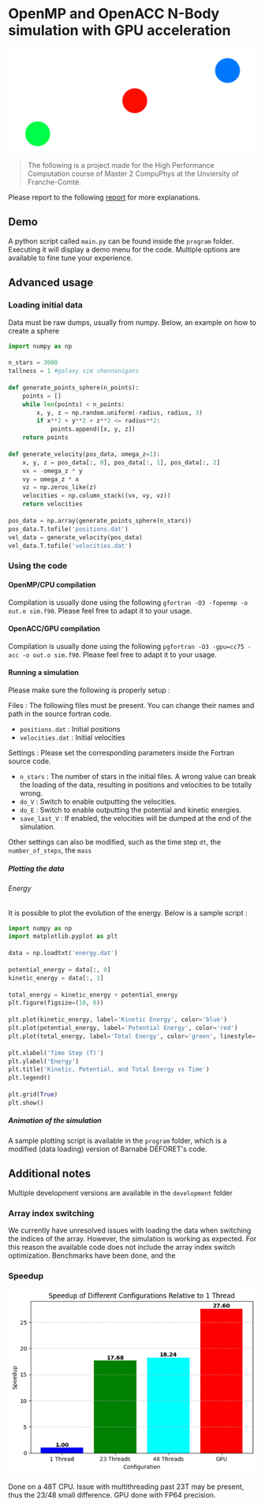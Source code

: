 # OpenMP and OpenACC N-Body simulation with GPU acceleration


![logo](rsc/logo.png)

> The following is a project made for the High Performance Computation course of Master 2 CompuPhys at the Unviersity of Franche-Comté. 

Please report to the following [report](./Léo%20Bechet%20N-Body%20HPC%20report.pdf) for more explanations.


## Demo

A python script called `main.py` can be found inside the `program` folder. Executing it will  display a demo menu for the code. Multiple options are available to fine tune your experience.

## Advanced usage

### Loading initial data

Data must be raw dumps, usually from numpy. Below, an example on how to create a sphere 

```python
import numpy as np

n_stars = 3000
tallness = 1 #galaxy sim shennanigans

def generate_points_sphere(n_points):
    points = []
    while len(points) < n_points:
        x, y, z = np.random.uniform(-radius, radius, 3)
        if x**2 + y**2 + z**2 <= radius**2:
            points.append([x, y, z])
    return points

def generate_velocity(pos_data, omega_z=1):
    x, y, z = pos_data[:, 0], pos_data[:, 1], pos_data[:, 2]
    vx = -omega_z * y
    vy = omega_z * x
    vz = np.zeros_like(z)  
    velocities = np.column_stack((vx, vy, vz))
    return velocities

pos_data = np.array(generate_points_sphere(n_stars))
pos_data.T.tofile('positions.dat')
vel_data = generate_velocity(pos_data)
vel_data.T.tofile('velocities.dat')
```

### Using the code

#### OpenMP/CPU compilation
Compilation is usually done using the following `gfortran -O3 -fopenmp -o out.o sim.f90`. Please feel free to adapt it to your usage.

#### OpenACC/GPU compilation
Compilation is usually done using the following `pgfortran -O3 -gpu=cc75 -acc -o out.o sim.f90`. Please feel free to adapt it to your usage.

#### Running a simulation

Please make sure the following is properly setup :

Files :
The following files must be present. You can change their names and path in the source fortran code.
- `positions.dat` : Initial positions
- `velocities.dat` : Initial velocities

Settings :
Please set the corresponding parameters inside the Fortran source code.
- `n_stars` : The number of stars in the initial files. A wrong value can break the loading of the data, resulting in positions and velocities to be totally wrong.
- `do_V` : Switch to enable outputting the velocities.
- `do_E` : Switch to enable outputting the potential and kinetic energies.
- `save_last_V` : If enabled, the velocities will be dumped at the end of the simulation.

Other settings can also be modified, such as the time step `dt`, the  `number_of_steps`, the `mass`


##### Plotting the data

###### Energy
It is possible to plot the evolution of the energy. Below is a sample script :

```python
import numpy as np
import matplotlib.pyplot as plt

data = np.loadtxt('energy.dat')

potential_energy = data[:, 0]
kinetic_energy = data[:, 1]

total_energy = kinetic_energy + potential_energy
plt.figure(figsize=(10, 6))

plt.plot(kinetic_energy, label='Kinetic Energy', color='blue')
plt.plot(potential_energy, label='Potential Energy', color='red')
plt.plot(total_energy, label='Total Energy', color='green', linestyle='--')

plt.xlabel('Time Step (T)')
plt.ylabel('Energy')
plt.title('Kinetic, Potential, and Total Energy vs Time')
plt.legend()

plt.grid(True)
plt.show()
```

##### Animation of the simulation

A sample plotting script is available in the `program` folder, which is a modified (data loading) version of Barnabé DEFORET's code.

## Additional notes

Multiple development versions are available in the `development` folder


### Array index switching

We currently have unresolved issues with loading the data when switching the indices of the array. However, the simulation is working as expected. For this reason the available code does not include the array index switch optimization. Benchmarks have been done, and the  

### Speedup

![speedup](rsc/GPU-CPU_speedup.png)

Done on a 48T CPU. Issue with multithreading past 23T may be present, thus the 23/48 small difference. GPU done with FP64 precision.







